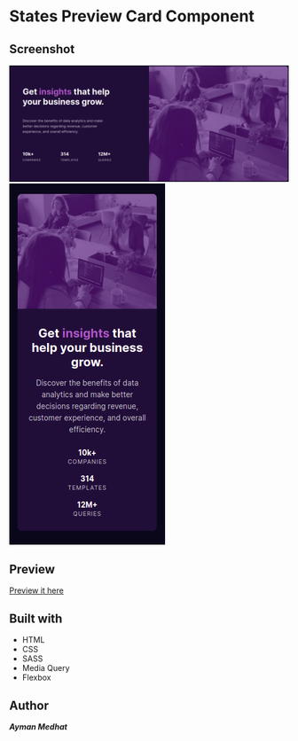 # States Preview Card Component

## Screenshot

![Desktop View](./Screenshot/desktop.png)
![Mobile View](./Screenshot/mobile.png)

## Preview
[Preview it here](https://tosuccess20xx.github.io/HTMLCSS-Stats-preview-card-component/)

## Built with

- HTML
- CSS
- SASS
- Media Query
- Flexbox

## Author

**_Ayman Medhat_**
